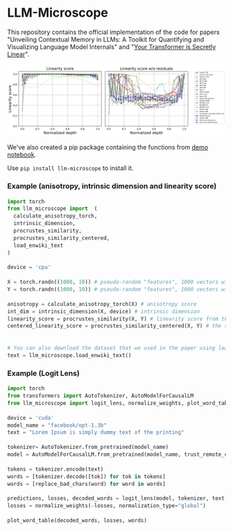 # LLM-Microscope

This repository contains the official implementation of the code for papers "Unveiling Contextual Memory in LLMs: A Toolkit for Quantifying and Visualizing Language Model Internals" and "[Your Transformer is Secretly Linear](https://arxiv.org/abs/2405.12250)".

![Linearity Profiles](linearity_profiles.png)

We've also created a pip package containing the functions from [demo notebook](https://github.com/AIRI-Institute/LLM-Microscope/blob/main/LLM_microscope.ipynb).

Use ```pip install llm-microscope``` to install it.

### Example (anisotropy, intrinsic dimension and linearity score)

```python
import torch
from llm_microscope import  (
  calculate_anisotropy_torch,
  intrinsic_dimension,
  procrustes_similarity,
  procrustes_similarity_centered,
  load_enwiki_text
)

device = 'cpu'

X = torch.randn((1000, 10)) # pseudo-random "features", 1000 vectors with dim=10.
Y = torch.randn((1000, 10)) # pseudo-random "features", 1000 vectors with dim=10.

anisotropy = calculate_anisotropy_torch(X) # anisotropy score
int_dim = intrinsic_dimension(X, device) # intrinsic dimension
linearity_score = procrustes_similarity(X, Y) # linearity score from the paper
centered_linearity_score = procrustes_similarity_centered(X, Y) # the same as linearity between X and Y - X


# You can also download the dataset that we used in the paper using load_enwiki_text function:
text = llm_microscope.load_enwiki_text()
```

### Example (Logit Lens)

```python
import torch
from transformers import AutoTokenizer, AutoModelForCausalLM
from llm_microscope import logit_lens, normalize_weights, plot_word_table, replace_bad_chars

device = 'cuda'
model_name = "facebook/opt-1.3b"
text = "Lorem Ipsum is simply dummy text of the printing"

tokenizer= AutoTokenizer.from_pretrained(model_name)
model = AutoModelForCausalLM.from_pretrained(model_name, trust_remote_code=True).bfloat16().to(device)

tokens = tokenizer.encode(text)
words = [tokenizer.decode([tok]) for tok in tokens]
words = [replace_bad_chars(word) for word in words]

predictions, losses, decoded_words = logit_lens(model, tokenizer, text)
losses = normalize_weights(-losses, normalization_type="global") 

plot_word_table(decoded_words, losses, words)
```
